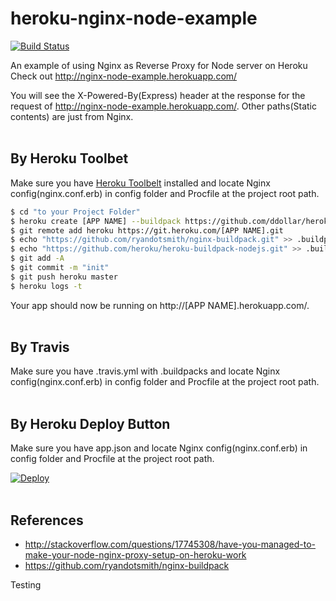 # heroku-nginx-node-example
[![Build Status](https://travis-ci.org/narr/heroku-nginx-node-example.svg?branch=master)](https://travis-ci.org/narr/heroku-nginx-node-example)

An example of using Nginx as Reverse Proxy for Node server on Heroku
Check out <http://nginx-node-example.herokuapp.com/>

You will see the X-Powered-By(Express) header at the response for the request of http://nginx-node-example.herokuapp.com/. Other paths(Static contents) are just from Nginx.
<br>
<br>

## By Heroku Toolbet

Make sure you have [Heroku Toolbelt](https://toolbelt.heroku.com/) installed and locate Nginx config(nginx.conf.erb) in config folder and Procfile at the project root path.

```sh
$ cd "to your Project Folder"
$ heroku create [APP NAME] --buildpack https://github.com/ddollar/heroku-buildpack-multi.git
$ git remote add heroku https://git.heroku.com/[APP NAME].git
$ echo "https://github.com/ryandotsmith/nginx-buildpack.git" >> .buildpacks
$ echo "https://github.com/heroku/heroku-buildpack-nodejs.git" >> .buildpacks
$ git add -A
$ git commit -m "init"
$ git push heroku master
$ heroku logs -t
```

Your app should now be running on http://[APP NAME].herokuapp.com/.
<br>
<br>

## By Travis

Make sure you have .travis.yml with .buildpacks and locate Nginx config(nginx.conf.erb) in config folder and Procfile at the project root path.
<br>
<br>

## By Heroku Deploy Button

Make sure you have app.json and locate Nginx config(nginx.conf.erb) in config folder and Procfile at the project root path.

[![Deploy](https://www.herokucdn.com/deploy/button.svg)](https://heroku.com/deploy)
<br>
<br>

## References

- http://stackoverflow.com/questions/17745308/have-you-managed-to-make-your-node-nginx-proxy-setup-on-heroku-work
- https://github.com/ryandotsmith/nginx-buildpack


Testing
